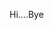 Hi....Bye


<!---
ExistedYear/ExistedYear is a ✨ special ✨ repository because its `README.md` (this file) appears on your GitHub profile.
You can click the Preview link to take a look at your changes.
--->
